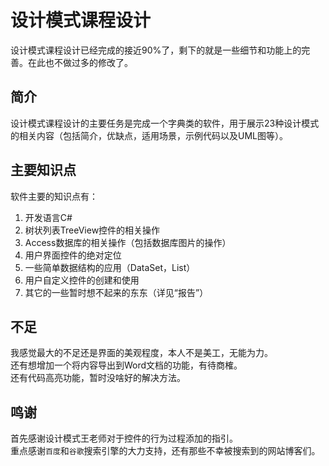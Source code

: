 设计模式课程设计
================

设计模式课程设计已经完成的接近90%了，剩下的就是一些细节和功能上的完善。在此也不做过多的修改了。 

简介
----------------

设计模式课程设计的主要任务是完成一个字典类的软件，用于展示23种设计模式的相关内容（包括简介，优缺点，适用场景，示例代码以及UML图等）。

主要知识点
----------------

软件主要的知识点有：

1. 开发语言C# 
2. 树状列表TreeView控件的相关操作 
3. Access数据库的相关操作（包括数据库图片的操作） 
4. 用户界面控件的绝对定位 
5. 一些简单数据结构的应用（DataSet，List） 
6. 用户自定义控件的创建和使用
6. 其它的一些暂时想不起来的东东（详见“报告”）

不足
----------------

我感觉最大的不足还是界面的美观程度，本人不是美工，无能为力。 <br>
还有想增加一个将内容导出到Word文档的功能，有待商榷。 <br>
还有代码高亮功能，暂时没啥好的解决方法。 <br>


鸣谢
----------------

首先感谢设计模式王老师对于控件的行为过程添加的指引。 <br>
重点感谢`百度`和`谷歌`搜索引擎的大力支持，还有那些不幸被搜索到的网站博客们。 <br>
